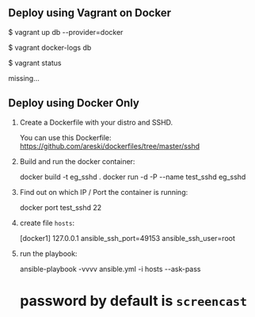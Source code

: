 
Deploy using Vagrant on Docker
------------------------------

$ vagrant up db --provider=docker

$ vagrant docker-logs db

$ vagrant status

missing...


Deploy using Docker Only
------------------------

1) Create a Dockerfile with your distro and SSHD.

    You can use this Dockerfile: https://github.com/areski/dockerfiles/tree/master/sshd

2) Build and run the docker container:

    docker build -t eg_sshd .
    docker run -d -P --name test_sshd eg_sshd

3) Find out on which IP / Port the container is running:

    docker port test_sshd 22

4) create file `hosts`:

    [docker1]
    127.0.0.1         ansible_ssh_port=49153     ansible_ssh_user=root

5) run the playbook:

    ansible-playbook -vvvv ansible.yml -i hosts --ask-pass

    # password by default is `screencast`

